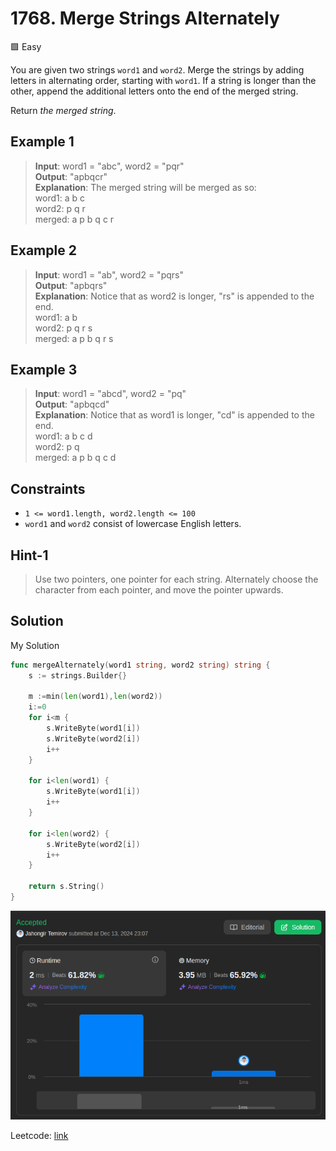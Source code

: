 # 1768. Merge Strings Alternately

🟩 Easy

You are given two strings `word1` and `word2`. Merge the strings by adding letters in alternating order, starting with `word1`. If a string is longer than the other, append the additional letters onto the end of the merged string.

Return *the merged string*.

## Example 1

> **Input**: word1 = "abc", word2 = "pqr" \
> **Output**: "apbqcr" \
> **Explanation**: The merged string will be merged as so: \
> word1:  a   b   c \
> word2:    p   q   r \
> merged: a p b q c r

## Example 2

> **Input**: word1 = "ab", word2 = "pqrs" \
> **Output**: "apbqrs" \
> **Explanation**: Notice that as word2 is longer, "rs" is appended to the end. \
> word1:  a   b  \
> word2:    p   q   r   s \
> merged: a p b q   r   s

## Example 3

> **Input**: word1 = "abcd", word2 = "pq" \
> **Output**: "apbqcd" \
> **Explanation**: Notice that as word1 is longer, "cd" is appended to the end. \
> word1:  a   b   c   d \
> word2:    p   q  \
> merged: a p b q c   d

## Constraints

* `1 <= word1.length, word2.length <= 100`
* `word1` and `word2` consist of lowercase English letters.

## Hint-1

> Use two pointers, one pointer for each string. Alternately choose the character from each pointer, and move the pointer upwards.

## Solution

My Solution

```go
func mergeAlternately(word1 string, word2 string) string {
    s := strings.Builder{}

    m :=min(len(word1),len(word2))
    i:=0
    for i<m {
        s.WriteByte(word1[i])
        s.WriteByte(word2[i])
        i++
    }

    for i<len(word1) {
        s.WriteByte(word1[i])
        i++
    }

    for i<len(word2) {
        s.WriteByte(word2[i])
        i++
    }

    return s.String()
}
```

![result](1768.png)

Leetcode: [link](https://leetcode.com/problems/merge-strings-alternately/description/)

